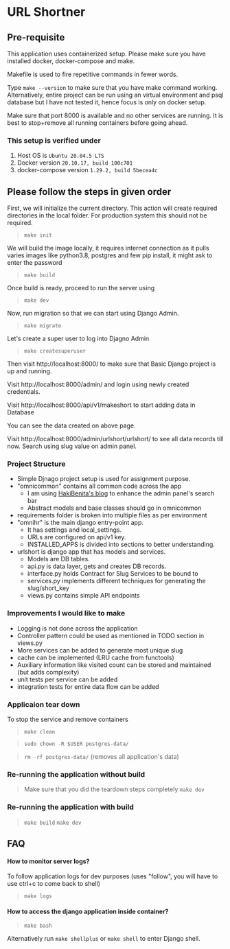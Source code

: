 # URL Shortner

## Pre-requisite
This application uses containerized setup.
Please make sure you have installed docker, docker-compose and make.

Makefile is used to fire repetitive commands in fewer words.

Type `make --version` to make sure that you have make command working.
Alternatively, entire project can be run using an virtual environment and psql database but I have not tested it, hence focus is only on docker setup.

Make sure that port 8000 is available and no other services are running. It is best to stop+remove all running containers before going ahead.

### This setup is verified under
1. Host OS is `Ubuntu 20.04.5 LTS`
2. Docker version `20.10.17, build 100c701`
3. docker-compose version `1.29.2, build 5becea4c`


## Please follow the steps in given order

First, we will initialize the current directory. This action will create required directories in the local folder. For production system this should not be required.
> `make init`

We will build the image locally, it requires internet connection as it pulls varies images like python3.8, postgres and few pip install, it might ask to enter the password
> `make build`

Once build is ready, proceed to run the server using
> `make dev`

Now, run migration so that we can start using Django Admin.
> `make migrate`

Let's create a super user to log into Djagno Admin
>`make createsuperuser`


Then visit http://localhost:8000/ to make sure that Basic Django project is up and running.

Visit http://localhost:8000/admin/ and login using newly created credentials.

Visit http://localhost:8000/api/v1/makeshort to start adding data in Database

You can see the data created on above page.

Visit http://localhost:8000/admin/urlshort/urlshort/ to see all data records till now.
Search using slug value on admin panel.


### Project Structure
- Simple Djnago project setup is used for assignment purpose.
- "omnicommon" contains all common code across the app
    - I am using [HakiBenita's blog](https://hakibenita.com/how-to-add-a-text-filter-to-django-admin) to enhance the admin panel's search bar
    - Abstract models and base classes should go in omnicommon
- requirements folder is broken into multiple files as per environment
- "omnihr" is the main django entry-point app.
    - It has settings and local_settings.
    - URLs are configured on api/v1 key.
    - INSTALLED_APPS is divided into sections to better understanding.
- urlshort is django app that has models and services.
    - Models are DB tables.
    - api.py is data layer, gets and creates DB records.
    - interface.py holds Contract for Slug Services to be bound to
    - services.py implements different techniques for generating the slug/short_key
    - views.py contains simple API endpoints

### Improvements I would like to make
- Logging is not done across the application
- Controller pattern could be used as mentioned in TODO section in views.py
- More services can be added to generate most unique slug
- cache can be implemented (LRU cache from functools)
- Auxiliary information like visited count can be stored and maintained (but adds complexity)
- unit tests per service can be added
- integration tests for entire data flow can be added

### Applicaion tear down
To stop the service and remove containers
> `make clean`

> `sudo chown -R $USER postgres-data/`

> `rm -rf postgres-data/` (removes all application's data)

### Re-running the application without build
> Make sure that you did the teardown steps completely
> `make dev`

### Re-running the application with build
> `make build`
> `make dev`


## FAQ
#### How to monitor server logs?

To follow application logs for dev purposes (uses "follow", you will have to use ctrl+c to come back to shell)
> `make logs`


#### How to access the django application inside container?
> `make bash`

Alternatively run `make shellplus` or `make shell` to enter Django shell.





